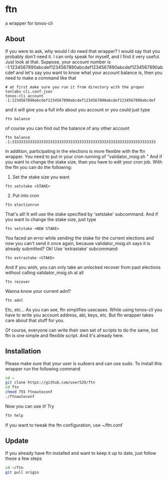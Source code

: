 # ftn
a wrapper for tonos-cli

## About
If you were to ask, why would I do need that wrapper? 
I would say that you probably don't need it.
I can only speak for myself, and I find it very useful.
Just look at that. 
Suppose, your account number is -1:1234567890abcdef1234567890abcdef1234567890abcdef1234567890abcdef
and let's say you want to know what your account balance is, then you need to make a command like that
```
# at first make sure you run it from directory with the proper tonlabs-cli.conf.json
tonos-cli account -1:1234567890abcdef1234567890abcdef1234567890abcdef1234567890abcdef
```
and it will give you a full info about you account
or you could just type
```
ftn balance
```
of course you can find out the balance of any other account
```
ftn balance -1:3333333333333333333333333333333333333333333333333333333333333333
```

In addition, participating in the elections is more flexible with the ftn wrapper.
You need to put in your cron running of "validator_msig.sh <STAKE>"
And if you want to change the stake size, than you have to edit your cron job.
With the ftn you can do the following:
1. Set the stake size you want
```
ftn setstake <STAKE>
```
2. Put into cron
```
ftn electionrun
```
That's all! It will use the stake specified by 'setstake' subcommand. 
And if you want to change the stake size, just type
```
ftn setstake <NEW STAKE>
```

You faced an error while sending the stake for the current elections and now you can't send it once again, because validator_msig.sh says it is already submitted?
Ok! Use 'extrastake' subcommand:
```
ftn extrastake <STAKE>
```

And if you wish, you can only take an unlocked recover from past elections without calling validator_msig.sh at all
```
ftn recover
```

Wanna know your current adnl?
```
ftn adnl
```

Etc, etc...
As you can see, ftn simplifies usecases. While using tonos-cli you have to write you account address, abi, keys, etc. But ftn wrapper takes care about that stuff for you.

Of course, everyone can write their own set of scripts to do the same, but ftn is one simple and flexible script. And it's already here.


## Installation
Please make sure that your user is sudoers and can use sudo.
To install this wrapper run the following command
```sh
cd ~
git clone https://github.com/user529/ftn
cd ftn
chmod 755 ftnautoconf
./ftnautoconf
```
Now you can use it! Try
```sh
ftn help
```
If you want to tweak the ftn configuration, use ~/ftn.conf

## Update
If you already have ftn installed and want to keep it up to date, just follow these a few steps
```sh
cd ~/ftn
git pull origin
```